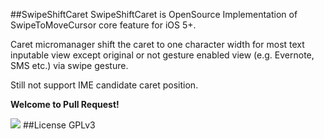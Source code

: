 ##SwipeShiftCaret
SwipeShiftCaret is OpenSource Implementation of SwipeToMoveCursor core feature for iOS 5+.

Caret micromanager shift the caret to one character width for most text inputable view except original or not gesture enabled view (e.g. Evernote, SMS etc.) via swipe gesture.

Still not support IME candidate caret position.

**Welcome to Pull Request!**

![](http://dl.dropbox.com/u/149268/swipeshiftcaret_a_GIFSoup.com.gif)
##License
GPLv3
